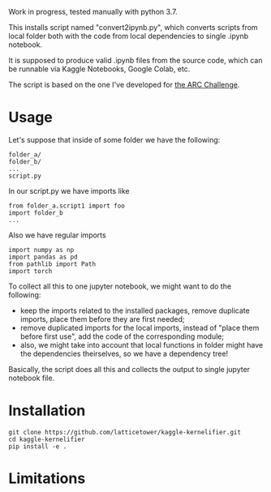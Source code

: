 Work in progress, tested manually with python 3.7.

This installs script named "convert2ipynb.py", which converts scripts from local folder both with the code from local dependencies to single .ipynb notebook.

It is supposed to produce valid .ipynb files from the source code, which can be runnable via Kaggle Notebooks, Google Colab, etc.

The script is based on the one I've developed for [the ARC Challenge](https://github.com/latticetower/kaggle-arc).


# Usage

Let's suppose that inside of some folder <folder> we have the following:

```
folder_a/
folder_b/
...
script.py
```

In our script.py we have imports like
```
from folder_a.script1 import foo
import folder_b
...
```
Also we have regular imports
```
import numpy as np
import pandas as pd
from pathlib import Path
import torch
```

To collect all this to one jupyter notebook, we might want to do the following:
- keep the imports related to the installed packages, remove duplicate imports, place them before they are first needed;
- remove duplicated imports for the local imports, instead of "place them before first use", add the code of the corresponding module;
- also, we might take into account that local functions in folder might have the dependencies theirselves, so we have a dependency tree!

Basically, the script does all this and collects the output to single jupyter notebook file. 


# Installation

```
git clone https://github.com/latticetower/kaggle-kernelifier.git
cd kaggle-kernelifier
pip install -e .
```

# Limitations


